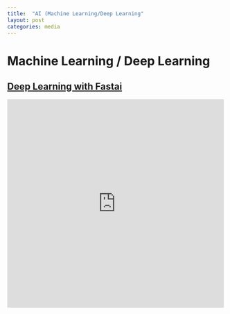 ```yaml
---
title:  "AI (Machine Learning/Deep Learning"
layout: post
categories: media
---
```


# Machine Learning / Deep Learning

## [Deep Learning with Fastai](https://www.fast.ai/)

<iframe src="https://drive.google.com/embeddedfolderview?id=1HFHow3I7XKyYZYDh3e_jJ90UGcUImU0W#list" width="500" height="480" frameborder="0" scrolling="yes"></iframe>








